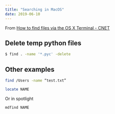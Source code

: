 ```yaml
---
title: "Searching in MacOS"
date: 2019-06-10
---
```


From [How to find files via the OS X Terminal - CNET](https://www.cnet.com/news/how-to-find-files-via-the-os-x-terminal/)


## Delete temp python files

```bash
$ find . -name '*.pyc' -delete
```

## Other examples
```bash
find /Users -name “test.txt”

```

```bash
locate NAME
```

Or in spotlight

```bash
mdfind NAME 
```


